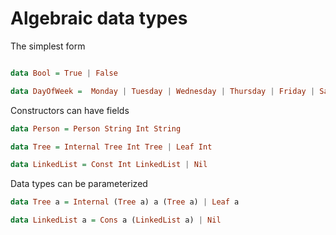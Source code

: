 
# Algebraic data types

The simplest form

```haskell

data Bool = True | False

data DayOfWeek =  Monday | Tuesday | Wednesday | Thursday | Friday | Saturday | Sunday

```

Constructors can have fields

```haskell
data Person = Person String Int String

data Tree = Internal Tree Int Tree | Leaf Int

data LinkedList = Const Int LinkedList | Nil
```

Data types can be parameterized

```haskell
data Tree a = Internal (Tree a) a (Tree a) | Leaf a

data LinkedList a = Cons a (LinkedList a) | Nil
```
